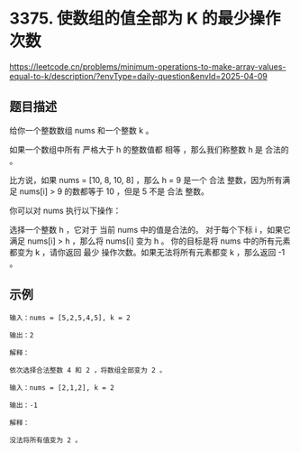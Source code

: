 # 3375. 使数组的值全部为 K 的最少操作次数
https://leetcode.cn/problems/minimum-operations-to-make-array-values-equal-to-k/description/?envType=daily-question&envId=2025-04-09
## 题目描述
给你一个整数数组 nums 和一个整数 k 。

如果一个数组中所有 严格大于 h 的整数值都 相等 ，那么我们称整数 h 是 合法的 。

比方说，如果 nums = [10, 8, 10, 8] ，那么 h = 9 是一个 合法 整数，因为所有满足 nums[i] > 9 的数都等于 10 ，但是 5 不是 合法 整数。

你可以对 nums 执行以下操作：

选择一个整数 h ，它对于 当前 nums 中的值是合法的。
对于每个下标 i ，如果它满足 nums[i] > h ，那么将 nums[i] 变为 h 。
你的目标是将 nums 中的所有元素都变为 k ，请你返回 最少 操作次数。如果无法将所有元素都变 k ，那么返回 -1 。

## 示例

```
输入：nums = [5,2,5,4,5], k = 2

输出：2

解释：

依次选择合法整数 4 和 2 ，将数组全部变为 2 。
```

```
输入：nums = [2,1,2], k = 2

输出：-1

解释：

没法将所有值变为 2 。
```
